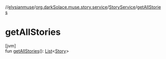 //[elysianmuse](../../../index.md)/[org.darkSolace.muse.story.service](../index.md)/[StoryService](index.md)/[getAllStories](get-all-stories.md)

# getAllStories

[jvm]\
fun [getAllStories](get-all-stories.md)(): [List](https://kotlinlang.org/api/latest/jvm/stdlib/kotlin.collections/-list/index.html)&lt;[Story](../../org.darkSolace.muse.story.model/-story/index.md)&gt;
